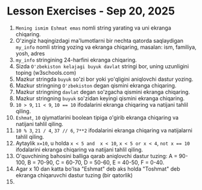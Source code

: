 # Lesson Exercises - Sep 20, 2025

1) `Mening ismim Eshmat emas` nomli string yarating va uni ekranga chiqaring.
2) O'zingiz haqingizdagi ma'lumotlarni bir nechta qatorda saqlaydigan `my_info` nomli string yozing va ekranga chiqaring, masalan: ism, familiya, yosh, adres
3) `my_info` stringining 24-harfini ekranga chiqaring.
4) Sizda `O'zbekiston kelajagi buyuk davlat` stringi bor, uning uzunligini toping (w3schools.com)
5) Mazkur stringda `buyuk` so'zi bor yoki yo'qligini aniqlovchi dastur yozing.
6) Mazkur stringning `O'zbekiston` degan qismini ekranga chiqaring.
7) Mazkur stringning `davlat` degan so'zgacha qismini ekranga chiqaring.
8) Mazkur stringning `buyuk` so'zidan keyingi qismini ekranga chiqaring.
9) `10 > 9`, `11 < 9`, `10 == 10` ifodalarini ekranga chiqaring va natijani tahlil qiling.
10) `Eshmat`, `10` qiymatlarini boolean tipiga o'girib ekranga chiqaring va natijani tahlil qiling.
11) `10 % 3`, `21 / 4`, `37 // 6`, `7**2` ifodalarini ekranga chiqaring va natijalarni tahlil qiling.
12) Aytaylik `x=10`, u holda `x < 5 and  x < 10`, `x < 5 or x < 4`, `not x == 10` ifodalarini ekranga chiqaring va natijani tahlil qiling.
13) O'quvchining bahosini balliga qarab aniqlovchi dastur tuzing: A = 90-100, B = 70-90, C = 60-70, D = 50-60, E = 40-50, F = 0-40.
14) Agar x 10 dan katta bo'lsa "Eshmat" deb aks holda "Toshmat" deb ekranga chiqaruvchi dastur tuzing (bir qatorlik)
15) 